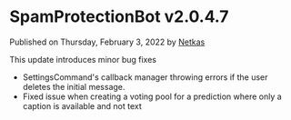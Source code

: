 # SpamProtectionBot v2.0.4.7

Published on Thursday, February 3, 2022 by [Netkas](mailto:netkas@intellivoid.net)

This update introduces minor bug fixes

 - SettingsCommand's callback manager throwing errors if the user deletes the initial message.
 - Fixed issue when creating a voting pool for a prediction where only a caption is available and not text